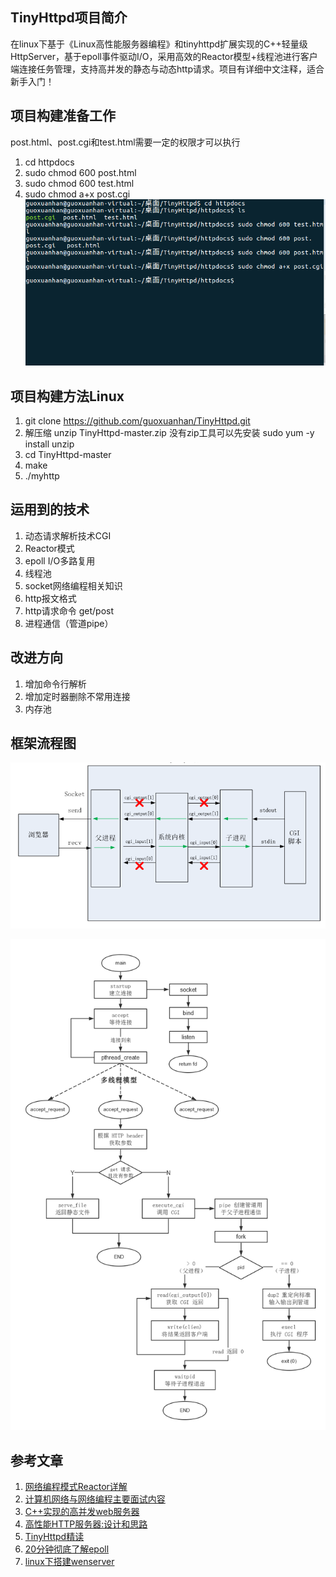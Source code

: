 ## TinyHttpd项目简介
在linux下基于《Linux高性能服务器编程》和tinyhttpd扩展实现的C++轻量级HttpServer，基于epoll事件驱动I/O，采用高效的Reactor模型+线程池进行客户端连接任务管理，支持高并发的静态与动态http请求。项目有详细中文注释，适合新手入门！ 

## 项目构建准备工作

post.html、post.cgi和test.html需要一定的权限才可以执行
1. cd httpdocs
2. sudo chmod 600 post.html
3. sudo chmod 600 test.html
4. sudo chmod a+x post.cgi
![](./image/1.png)

## 项目构建方法Linux

1. git clone https://github.com/guoxuanhan/TinyHttpd.git
2. 解压缩 unzip TinyHttpd-master.zip
   没有zip工具可以先安装
   sudo yum -y install unzip
4. cd TinyHttpd-master
5. make
6. ./myhttp

## 运用到的技术

1. 动态请求解析技术CGI
2. Reactor模式
3. epoll I/O多路复用
4. 线程池
5. socket网络编程相关知识
6. http报文格式
7. http请求命令 get/post
8. 进程通信（管道pipe）

## 改进方向

1. 增加命令行解析
2. 增加定时器删除不常用连接
3. 内存池

## 框架流程图

![](./image/myhttp.png)

![](./image/kuangjia.png)

## 参考文章

1. [网络编程模式Reactor详解](https://blog.csdn.net/qq_39751437/article/details/105446909)
2. [计算机网络与网络编程主要面试内容](https://blog.csdn.net/qq_39751437/article/details/104969909)
3. [C++实现的高并发web服务器](https://github.com/Fizell/webServer)
4. [高性能HTTP服务器:设计和思路](https://blog.csdn.net/qq_41111491/article/details/104288554)
5. [TinyHttpd精读](https://www.cnblogs.com/nengm1988/p/7816618.html)
6. [20分钟彻底了解epoll](https://www.debugger.wiki/article/html/1554202800691456)
7. [linux下搭建wenserver](https://github.com/qinguoyi/TinyWebServer)

